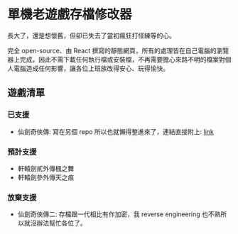 # 單機老遊戲存檔修改器

長大了，還是想懷舊，但卻已失去了當初瘋狂打怪練等的心。

完全 open-source、由 React 撰寫的靜態網頁，所有的處理皆在自己電腦的瀏覽器上完成，因此不需下載任何執行檔或安裝檔，不再需要擔心來路不明的檔案對個人電腦造成任何影響，讓各位上班族改得安心、玩得愉快。

## 遊戲清單

### 已支援

- 仙劍奇俠傳: 寫在另個 repo 所以也就懶得整進來了，連結直接附上: [link](https://chehsunliu.github.io/pal-save-editor)

### 預計支援

- 軒轅劍貳外傳楓之舞
- 軒轅劍參外傳天之痕

### 放棄支援

- 仙劍奇俠傳二: 存檔跟一代相比有作加密，我 reverse engineering 也不熟所以就沒辦法幫忙各位了。
